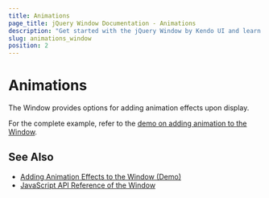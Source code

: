 ```yaml
---
title: Animations
page_title: jQuery Window Documentation - Animations
description: "Get started with the jQuery Window by Kendo UI and learn how to add animation effects upon display."
slug: animations_window
position: 2
---
```


# Animations

The Window provides options for adding animation effects upon display.

For the complete example, refer to the [demo on adding animation to the Window](https://demos.telerik.com/kendo-ui/window/ajax).  

## See Also

* [Adding Animation Effects to the Window (Demo)](https://demos.telerik.com/kendo-ui/window/ajax)
* [JavaScript API Reference of the Window](/api/javascript/ui/window)
